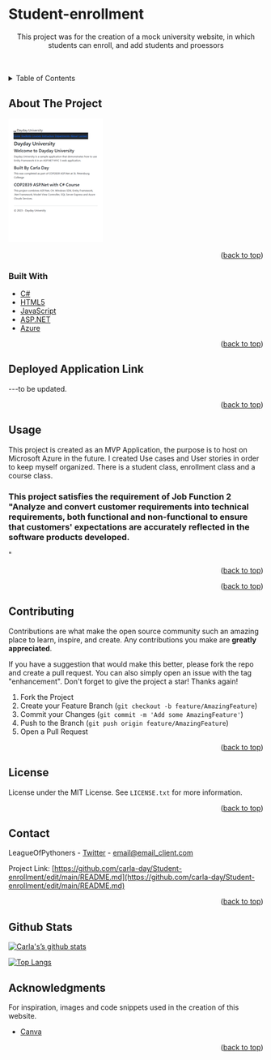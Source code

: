 # Student-enrollment
  <p align="center">
    This project was for the creation of a mock university website, in which students can enroll, and add students and proessors
    <br />
<!--     <a href="https://github.com/carla-day/Student-enrollment"><strong>Explore the docs »</strong></a> -->
    <br />
    <br />



<!-- TABLE OF CONTENTS -->
<details>
  <summary>Table of Contents</summary>
  <ol>
    <li>
      <a href="#about-the-project">About The Project</a>
      <ul>
        <li><a href="#built-with">Built With</a></li>
      </ul>
    </li>
    <li>
      <a href="#getting-started">Getting Started</a>
      <ul>
        <li><a href="#prerequisites">Prerequisites</a></li>
        <li><a href="#installation">Installation</a></li>
        <li><a href="#api key/token">API Key/Token</a></li>
      </ul>
    </li>
    <li><a href="#usage">Usage</a></li>
    <li><a href="#roadmap">Roadmap</a></li>
    <li><a href="#contributing">Contributing</a></li>
    <li><a href="#license">License</a></li>
    <li><a href="#contact">Contact</a></li>
    <li><a href="#acknowledgments">Acknowledgments</a></li>
  </ol>
</details>




<!-- ABOUT THE PROJECT -->
## About The Project

![product screenshot](homePage.png)


<p align="right">(<a href="#top">back to top</a>)</p>



### Built With

* [C#](https://learn.microsoft.com/en-us/dotnet/csharp/)
* [HTML5](https://html5.org/)
* [JavaScript](https://javascript.org/)
* [ASP.NET](https://dotnet.microsoft.com/en-us/apps/aspnet)
* [Azure](https://azure.microsoft.com/en-us/free/search/?&ef_id=CjwKCAjwoIqhBhAGEiwArXT7K65gtAZHHhyr_aoEpyYgJ1IFhMEKnzgaZ0JGfsXmx8-ULdrVb_DD0xoC_s4QAvD_BwE:G:s&OCID=AIDcmm5edswduu_SEM_CjwKCAjwoIqhBhAGEiwArXT7K65gtAZHHhyr_aoEpyYgJ1IFhMEKnzgaZ0JGfsXmx8-ULdrVb_DD0xoC_s4QAvD_BwE:G:s&gclid=CjwKCAjwoIqhBhAGEiwArXT7K65gtAZHHhyr_aoEpyYgJ1IFhMEKnzgaZ0JGfsXmx8-ULdrVb_DD0xoC_s4QAvD_BwE)

<p align="right">(<a href="#top">back to top</a>)</p>


## Deployed Application Link
---to be updated.

<p align="right">(<a href="#top">back to top</a>)</p>




<!-- USAGE EXAMPLES -->
## Usage

This project is created as an MVP Application, the purpose is to host on Microsoft Azure in the future.  I created Use cases and User stories in order to keep myself organized. There is a student class, enrollment class and a course class. 
### This project satisfies the requirement of Job Function 2 "Analyze and convert customer requirements into technical requirements, both functional and non-functional to ensure that customers' expectations are accurately reflected in the software products developed.
"							

<p align="right">(<a href="#top">back to top</a>)</p>



<p align="right">(<a href="#top">back to top</a>)</p>



<!-- CONTRIBUTING -->
## Contributing

Contributions are what make the open source community such an amazing place to learn, inspire, and create. Any contributions you make are **greatly appreciated**.

If you have a suggestion that would make this better, please fork the repo and create a pull request. You can also simply open an issue with the tag "enhancement".
Don't forget to give the project a star! Thanks again!

1. Fork the Project
2. Create your Feature Branch (`git checkout -b feature/AmazingFeature`)
3. Commit your Changes (`git commit -m 'Add some AmazingFeature'`)
4. Push to the Branch (`git push origin feature/AmazingFeature`)
5. Open a Pull Request

<p align="right">(<a href="#top">back to top</a>)</p>



<!-- LICENSE -->
## License

License under the MIT License. See `LICENSE.txt` for more information.

<p align="right">(<a href="#top">back to top</a>)</p>



<!-- CONTACT -->
## Contact

LeagueOfPythoners - [Twitter](https://twitter.com/twitter_handle) - email@email_client.com

Project Link: [https://github.com/carla-day/Student-enrollment/edit/main/README.md](https://github.com/carla-day/Student-enrollment/edit/main/README.md)

<p align="right">(<a href="#top">back to top</a>)</p>





<!-- GitHub Stats  -->

## Github Stats


[![Carla's’s github stats](https://github-readme-stats.vercel.app/api?username=carla-day)](https://github.com/carla-day)

[![Top Langs](https://github-readme-stats.vercel.app/api/top-langs/?username=carla-day&layout=compact)](https://github.com/carla-day)



<!-- ACKNOWLEDGMENTS -->
## Acknowledgments

For inspiration, images and code snippets used in the creation of this website.

* [Canva](https://www.canva.com/templates/)


<p align="right">(<a href="#top">back to top</a>)</p>

[product-screenshot]: homePage.png
